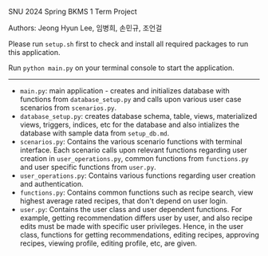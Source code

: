 SNU 2024 Spring BKMS 1 Term Project

Authors: Jeong Hyun Lee, 임병희, 손민규, 조언걸

Please run `setup.sh` first to check and install all required packages to run this application.

Run `python main.py` on your terminal console to start the application.


---
- `main.py`: main application - creates and initializes database with functions from `database_setup.py` and calls upon various user case scenarios from `scenarios.py`.
- `database_setup.py`: creates database schema, table, views, materialized views, triggers, indices, etc for the database and also intializes the database with sample data from `setup_db.md`.
- `scenarios.py`: Contains the various scenario functions with terminal interface. Each scenario calls upon relevant functions regarding user creation in `user_operations.py`, common functions from `functions.py` and user specific functions from `user.py`.
- `user_operations.py`: Contains various functions regarding user creation and authentication.
- `functions.py`: Contains common functions such as recipe search, view highest average rated recipes, that don't depend on user login.
- `user.py`: Contains the user class and user dependent functions. For example, getting recommendation differs user by user, and also recipe edits must be made with specific user privileges. Hence, in the user class, functions for getting recommendations, editing recipes, approving recipes, viewing profile, editing profile, etc, are given.
